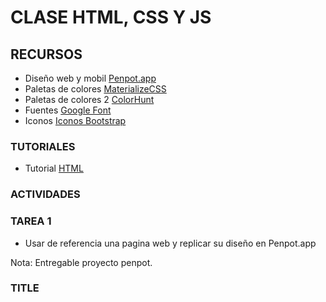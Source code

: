 # CLASE HTML, CSS Y JS

## RECURSOS

- Diseño web y mobil [Penpot.app](https://penpot.app/)
- Paletas de colores [MaterializeCSS](https://materializecss.com/color.html)
- Paletas de colores 2 [ColorHunt](https://colorhunt.co/)
- Fuentes [Google Font](https://fonts.google.com/)
- Iconos [Iconos Bootstrap](https://icons.getbootstrap.com/)

### TUTORIALES

- Tutorial [HTML](https://www.w3schools.com/html/default.asp)

### ACTIVIDADES

### TAREA 1
- Usar de referencia una pagina web y replicar su diseño en Penpot.app 

Nota: Entregable proyecto penpot. 

### TITLE

